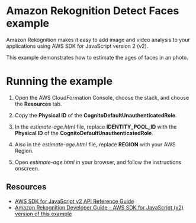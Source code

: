 # Amazon Rekognition Detect Faces example
Amazon Rekognition makes it easy to add image and video analysis to your applications using  AWS SDK for JavaScript version 2 (v2).

This example demonstrates how to estimate the ages of faces in an photo.

# Running the example

1. Open the AWS CloudFormation Console, choose the stack, and choose the  **Resources** tab. 

2. Copy the **Physical ID** of the **CognitoDefaultUnauthenticatedRole**.

3. In the *estimate-age.html* file, replace **IDENTITY_POOL_ID** with the **Physical ID** of the **CognitoDefaultUnauthenticatedRole**.

4. Also in the *estimate-age.html* file, replace **REGION** with your AWS Region.

5. Open *estimate-age.html* in your browser, and follow the instructions onscreen.


## Resources
- [AWS SDK for JavaScript v2 API Reference Guide](https://docs.aws.amazon.com/AWSJavaScriptSDK/latest/AWS/Rekognition.html)
- [Amazon Rekognition Developer Guide - AWS SDK for JavaScript (v2) version of this example](https://docs.aws.amazon.com/rekognition/latest/dg/image-bytes-javascript.html)
